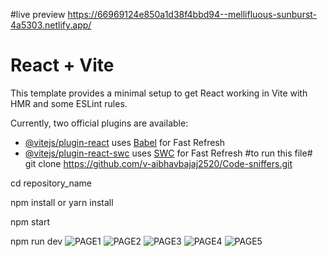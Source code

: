 #live preview
https://66969124e850a1d38f4bbd94--mellifluous-sunburst-4a5303.netlify.app/

# React + Vite

This template provides a minimal setup to get React working in Vite with HMR and some ESLint rules.

Currently, two official plugins are available:

- [@vitejs/plugin-react](https://github.com/vitejs/vite-plugin-react/blob/main/packages/plugin-react/README.md) uses [Babel](https://babeljs.io/) for Fast Refresh
- [@vitejs/plugin-react-swc](https://github.com/vitejs/vite-plugin-react-swc) uses [SWC](https://swc.rs/) for Fast Refresh
  #to run this file#
git clone https://github.com/v-aibhavbajaj2520/Code-sniffers.git

cd repository_name

npm install or yarn install

npm start

npm run dev
![PAGE1](https://github.com/eNVy047/blindstudy/assets/148738788/73452fa4-e05f-4627-972b-e268a52eda55)
![PAGE2](https://github.com/eNVy047/blindstudy/assets/148738788/66347b3d-6e32-4059-8604-385dbfb9a529)
![PAGE3](https://github.com/eNVy047/blindstudy/assets/148738788/869e0c31-2cc9-4c36-9288-d1b7b22fe72b)
![PAGE4](https://github.com/eNVy047/blindstudy/assets/148738788/a4d3e9dd-7b9d-41b5-bc90-97d57475bed9)
![PAGE5](https://github.com/eNVy047/blindstudy/assets/148738788/7453c8cd-d04a-435b-a739-7dc2c63e5ee7)
